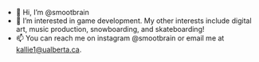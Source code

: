- 👋 Hi, I’m @smootbrain
- 👀 I’m interested in game development. My other interests include digital art, music production, snowboarding, and skateboarding!
- 📫 You can reach me on instagram @smootbrain or email me at kallie1@ualberta.ca.

<!---
smootbrain/smootbrain is a ✨ special ✨ repository because its `README.md` (this file) appears on your GitHub profile.
You can click the Preview link to take a look at your changes.
--->
